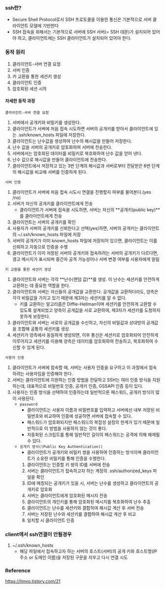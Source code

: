 ### ssh란?
- Secure Shell Protocol로서 SSH 프로토콜을 이용한 통신은 기본적으로 서버 클라이언트 모델에 기반한다
- SSH 접속을 위해서는 기본적으로 서버에 SSH 서버(= SSH 데몬)가 설치되어 있어야 하고, 클라이언트에는 SSH 클라이언트가 설치되어 있어야 한다.

### 동작 원리
1. 클라이언트-서버 연결 요청
2. 서버 인증
3. 키 교환을 통한 세션키 생성
4. 클라이언트 인증
5. 암호회된 세션 시작

#### 자세한 동작 과정
`클라이언트-서버 연결 요청`

1. 서버에서 공개키와 비밀키를 생성한다.
2. 클라이언트가 서버에 처음 접속 시도하면 서버의 공개키를 받아서 클라이언트에 있는 .ssh/known_hosts 파일에 저장한다.
3. 클라이언트는 난수값을 생성하여 난수의 해시값을 만들어 저장한다.
4. 난수 값을 서버의 공개키로 암호화하여 서버에 전송한다.
5. 서버에서는 암호화된 데이터를 비밀키로 복호화하여 난수 값을 얻어 낸다.
6. 난수 값으로 해시값을 만들어 클라이언트에 전송한다.
7. 클라이언트에서 저장하고 있는 3번 단계의 해시값과 서버로부터 전달받은 6번 단계의 해시값을 비교해 서버를 인증하게 된다.

`서버 인증`

1. 클라이언트가 서버에 처음 접속 시도시 연결을 진행할지 여부를 물어본다.(yes /no)
2. 서버가 자신의 공개키를 클라이언트에게 전송
   - 클라이언트가 서버에 접속을 시도하면, 서버는 자신의 **공개키(public key)**를 클라이언트에게 전송
3. 클라이언트는 서버의 공개키를 확인
4. 사용자가 서버의 공개키를 신뢰한다고 선택(yes)하면, 서버의 공개키는 클라이언트의 ~/.ssh/known_hosts 파일에 저장
5. 서버의 공개키가 이미 known_hosts 파일에 저장되어 있으면, 클라이언트는 이를 신뢰하고 자동으로 인증을 수행
6. 클라이언트가 이미 저장된 서버의 공개키와 접속하려는 서버의 공개키가 다르다면, 경고 메시지가 표시되며 중간자 공격 가능성이나 서버 변경 여부를 사용자에게 알림

`키 교환을 통한 세션키 생성`
1. 클라이언트와 서버는 각각 **난수(랜덤 값)**를 생성. 이 난수는 세션키를 안전하게 교환하는 데 중요한 역할을 한다.
2. 클라이언트와 서버는 자신들의 공개값을 교환한다. 공개값을 교환하더라도, 양측은 각각 비밀값을 가지고 있기 때문에 제3자는 세션키를 알 수 없다.
   - 키를 교환하는 알고리즘은 Diffie-Hellman이며 세션키를 안전하게 교환할 수 있도록 설계되었고 양측이 공개값을 서로 교환하여, 제3자가 세션키를 도청하지 못하게 보장한다.
3. 클라이언트와 서버는 서로의 공개값을 수신하고, 자신의 비밀값과 상대방의 공개값을 조합해 공통의 세션키를 생성
4. 세션키가 양측에서 동일하게 생성되면, 이후 통신은 세션키로 암호화되어 안전하게 이루어지고 세션키를 이용해 양측은 데이터를 암호화하여 전송하고, 복호화하여 수신할 수 있게 된다.


`사용자 인증`
1. 클라이언트가 서버에 접속할 때, 서버는 사용자 인증을 요구하고 이 과정에서 접속하려는 사용자임을 인증해야 한다.
2. 서버는 클라이언트에 지원하는 인증 방법을 전달하고 SSH는 여러 인증 방식을 지원하는데, 대표적으로 비밀번호 인증, 공개키 인증, GSSAPI 인증 등이 있다.
3. 사용자는 인증 방식을 선택하여 인증하는데 일반적으론 패스워드, 공개키 방식이 많이 사용된다.
   - `password`
     - 클라이언트는 사용자 이름과 비밀번호를 입력하고 서버에선 내부 저장된 비밀번호와 비교하여 인증에 성공하면 서버에 접속할 수 있다.
     - 패스워드가 암호화되지만 패스워드의 복잡성 설정의 한계가 있기 때문에 일반적으로 이 방법을 사용하지 않는 것이 좋다.
     - 자동화된 스크립트를 통해 일반적인 길이의 패스워드는 공격에 의해 해제될 수 있다.
   - `공개키 방식((Public Key Authentication))`
     - 클라이언트가 공개키와 비밀키 쌍을 사용하여 인증하는 방식이며 클라이언트가 소유한 비밀키를 통해 인증을 수행한다.
     1. 클라이언트는 인증할 키 쌍의 ID를 서버에 전송
     2. 서버는 클라이언트가 접속하고자 하는 계정의 .ssh/authorized_keys 파일을 확인
     3. ID에 매칭되는 공개키가 있을 시, 서버는 난수를 생성하고 클라이언트의 공개키로 암호화
     4. 서버는 클라이언트에게 암호화된 메시지 전송
     5. 클라이언트의 개인키를 통해 암호화된 메시지를 복호화하여 난수 추출
     6. 클라이언트는 난수를 세션키와 결합하여 해시값 계산 후 서버 전송
     7. 서버는 저장된 난수와 세션키를 결합하여 해시값 계산 후 비교
     8. 일치할 시 클라이언트 인증

### client에서 ssh연결이 안될경우
1. ~/.ssh/known_hosts
   - 해당 파일에서 접속하고자 하는 서버의 호스트(서버)의 공개 키와 호스트명(IP 주소 or 도메인 이름)을 저장된 구문을 지우고 다시 연결 시도

### Reference
<https://limvo.tistory.com/21>